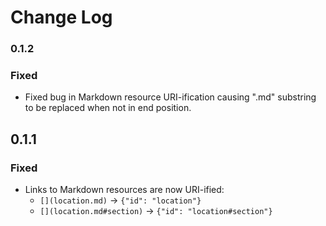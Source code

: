 # Change Log

### 0.1.2

### Fixed

* Fixed bug in Markdown resource URI-ification causing ".md" substring to be replaced when not in end position.

## 0.1.1

### Fixed

* Links to Markdown resources are now URI-ified:
  * `[](location.md)` → `{"id": "location"}`
  * `[](location.md#section)` → `{"id": "location#section"}`
